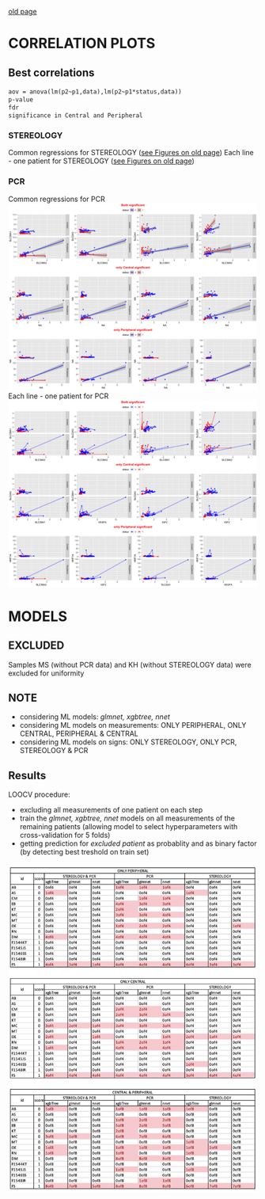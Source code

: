 [old page](old_page.md)

# CORRELATION PLOTS
## Best correlations 
```
aov = anova(lm(p2~p1,data),lm(p2~p1*status,data))
p-value
fdr 
significance in Central and Peripheral
```
### STEREOLOGY
Common regressions for STEREOLOGY ([see Figures on old page](old_page.md))
Each line - one patient for STEREOLOGY  ([see Figures on old page](old_page.md))

### PCR
Common regressions for PCR
![Image](./images/pcr_1_best_regressions.png)
Each line - one patient for PCR
![Image](./images/pcr_1_best_regressions2.png)

# MODELS

## EXCLUDED
Samples MS (without PCR data) and KH (without STEREOLOGY data) were excluded for uniformity
## NOTE
- considering ML models: *glmnet, xgbtree, nnet*
- considering ML models on measurements: ONLY PERIPHERAL, ONLY CENTRAL, PERIPHERAL & CENTRAL
- considering ML models on signs: ONLY STEREOLOGY, ONLY PCR, STEREOLOGY	& PCR

## Results

LOOCV procedure:
- excluding all measurements of one patient on each step
- train the *glmnet, xgbtree, nnet* models on all measurements of the remaining patients (allowing model to select hyperparameters with cross-validation for 5 folds)
- getting prediction for *excluded patient* as probablity and as binary factor (by detecting best treshold on train set)

![Image](./images/all_results.png)


                          












